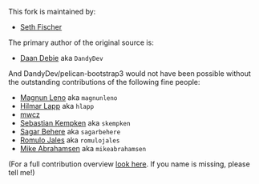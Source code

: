 This fork is maintained by:

- [Seth Fischer](https://github.com/sethfischer)

The primary author of the original source is:

- [Daan Debie](https://github.com/DandyDev) aka `DandyDev`

And DandyDev/pelican-bootstrap3 would not have been possible without the
outstanding contributions of the following fine people:

- [Magnun Leno](https://github.com/magnunleno) aka `magnunleno`
- [Hilmar Lapp](https://github.com/hlapp) aka `hlapp`
- [mwcz](https://github.com/mwcz)
- [Sebastian Kempken](https://github.com/skempken) aka `skempken`
- [Sagar Behere](https://github.com/sagarbehere) aka `sagarbehere`
- [Romulo Jales](https://github.com/romulojales) aka `romulojales`
- [Mike Abrahamsen](https://github.com/mikeabrahamsen) aka `mikeabrahamsen`

(For a full contribution overview [look here](https://github.com/DandyDev/pelican-bootstrap3/graphs/contributors).
If you name is missing, please tell me!)
